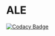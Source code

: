 # ALE
[![Codacy Badge](https://api.codacy.com/project/badge/Grade/bd1c26b2f9da479c8060980c51d3e337)](https://app.codacy.com/gh/borislavvp/ALE?utm_source=github.com&utm_medium=referral&utm_content=borislavvp/ALE&utm_campaign=Badge_Grade_Settings)